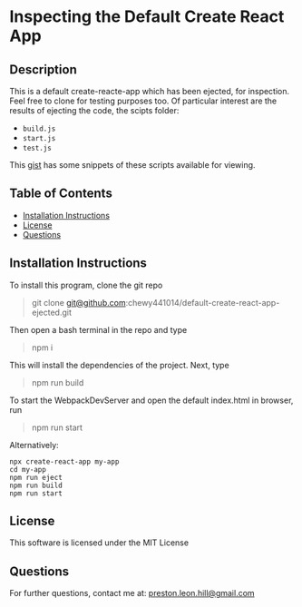 # Inspecting the Default Create React App

## Description
This is a default create-reacte-app which has been ejected, for inspection. Feel free to clone for testing purposes too. Of particular interest are the results of ejecting the code, the scipts folder:
 - `build.js`
 - `start.js`
 - `test.js`
 
 This [gist](https://gist.github.com/chewy441014/9353d81e23e63283ce0279d8cfac5ee8) has some snippets of these scripts available for viewing. 

## Table of Contents 
  - [Installation Instructions](#instr) 
  - [License](#lic) 
  - [Questions](#ques) 

   
## Installation Instructions 
<a name="instr"></a> 
To install this program, clone the git repo
>git clone git@github.com:chewy441014/default-create-react-app-ejected.git

Then open a bash terminal in the repo and type 
>npm i

This will install the dependencies of the project. Next, type 
>npm run build

To start the WebpackDevServer and open the default index.html in browser, run
>npm run start

Alternatively: 
```
npx create-react-app my-app
cd my-app
npm run eject
npm run build
npm run start
```
   
## License 
<a name="lic"></a> 
This software is licensed under the MIT License 
   
## Questions 
<a name="ques"></a> 
For further questions, contact me at: preston.leon.hill@gmail.com

